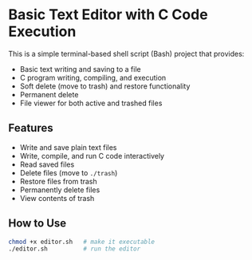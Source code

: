 # Basic Text Editor with C Code Execution

This is a simple terminal-based shell script (Bash) project that provides:
- Basic text writing and saving to a file
- C program writing, compiling, and execution
- Soft delete (move to trash) and restore functionality
- Permanent delete
- File viewer for both active and trashed files

## Features

- Write and save plain text files
- Write, compile, and run C code interactively
- Read saved files
- Delete files (move to `./trash`)
- Restore files from trash
- Permanently delete files
- View contents of trash

## How to Use

```bash
chmod +x editor.sh   # make it executable
./editor.sh          # run the editor
